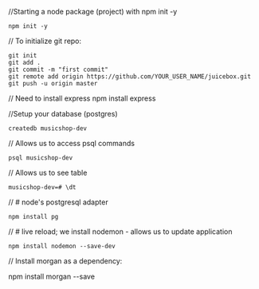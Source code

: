 
//Starting a node package (project) with npm init -y

    npm init -y

// To initialize git repo:

    git init
    git add .
    git commit -m "first commit"
    git remote add origin https://github.com/YOUR_USER_NAME/juicebox.git
    git push -u origin master

// Need to install express
npm install express

//Setup your database (postgres)

    createdb musicshop-dev

// Allows us to access psql commands

    psql musicshop-dev

// Allows us to see table

    musicshop-dev=# \dt

// # node's postgresql adapter

    npm install pg

// # live reload; we install nodemon - allows us to update application
    
    npm install nodemon --save-dev 

// Install morgan as a dependency:

npm install morgan --save
